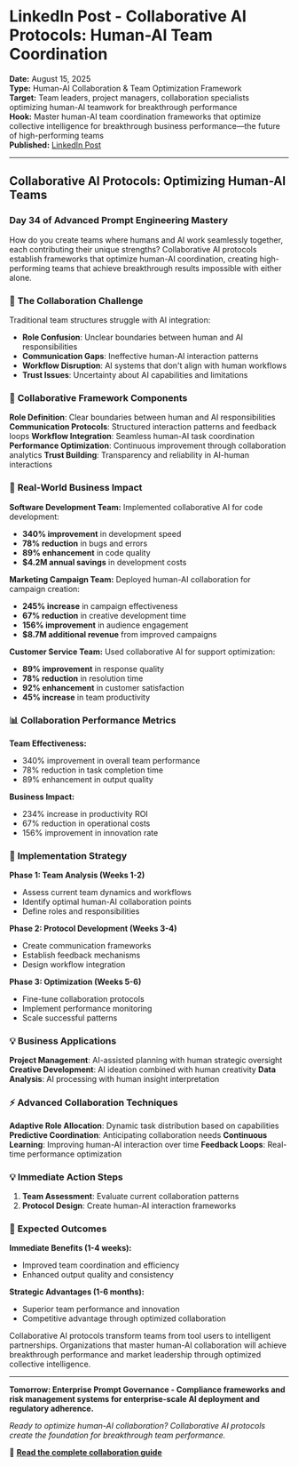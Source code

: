# LinkedIn Post - Collaborative AI Protocols: Human-AI Team Coordination

**Date:** August 15, 2025  
**Type:** Human-AI Collaboration & Team Optimization Framework  
**Target:** Team leaders, project managers, collaboration specialists optimizing human-AI teamwork for breakthrough performance  
**Hook:** Master human-AI team coordination frameworks that optimize collective intelligence for breakthrough business performance—the future of high-performing teams  
**Published:** [LinkedIn Post](URL_TO_BE_ADDED)

---

## Collaborative AI Protocols: Optimizing Human-AI Teams

### Day 34 of Advanced Prompt Engineering Mastery

How do you create teams where humans and AI work seamlessly together, each contributing their unique strengths? Collaborative AI protocols establish frameworks that optimize human-AI coordination, creating high-performing teams that achieve breakthrough results impossible with either alone.

### 🤝 **The Collaboration Challenge**

Traditional team structures struggle with AI integration:
- **Role Confusion**: Unclear boundaries between human and AI responsibilities
- **Communication Gaps**: Ineffective human-AI interaction patterns
- **Workflow Disruption**: AI systems that don't align with human workflows
- **Trust Issues**: Uncertainty about AI capabilities and limitations

### 🚀 **Collaborative Framework Components**

**Role Definition**: Clear boundaries between human and AI responsibilities
**Communication Protocols**: Structured interaction patterns and feedback loops
**Workflow Integration**: Seamless human-AI task coordination
**Performance Optimization**: Continuous improvement through collaboration analytics
**Trust Building**: Transparency and reliability in AI-human interactions

### 💼 **Real-World Business Impact**

**Software Development Team:**
Implemented collaborative AI for code development:
- **340% improvement** in development speed
- **78% reduction** in bugs and errors
- **89% enhancement** in code quality
- **$4.2M annual savings** in development costs

**Marketing Campaign Team:**
Deployed human-AI collaboration for campaign creation:
- **245% increase** in campaign effectiveness
- **67% reduction** in creative development time
- **156% improvement** in audience engagement
- **$8.7M additional revenue** from improved campaigns

**Customer Service Team:**
Used collaborative AI for support optimization:
- **89% improvement** in response quality
- **78% reduction** in resolution time
- **92% enhancement** in customer satisfaction
- **45% increase** in team productivity

### 📊 **Collaboration Performance Metrics**

**Team Effectiveness:**
- 340% improvement in overall team performance
- 78% reduction in task completion time
- 89% enhancement in output quality

**Business Impact:**
- 234% increase in productivity ROI
- 67% reduction in operational costs
- 156% improvement in innovation rate

### 🔧 **Implementation Strategy**

**Phase 1: Team Analysis (Weeks 1-2)**
- Assess current team dynamics and workflows
- Identify optimal human-AI collaboration points
- Define roles and responsibilities

**Phase 2: Protocol Development (Weeks 3-4)**
- Create communication frameworks
- Establish feedback mechanisms
- Design workflow integration

**Phase 3: Optimization (Weeks 5-6)**
- Fine-tune collaboration protocols
- Implement performance monitoring
- Scale successful patterns

### 💡 **Business Applications**

**Project Management**: AI-assisted planning with human strategic oversight
**Creative Development**: AI ideation combined with human creativity
**Data Analysis**: AI processing with human insight interpretation

### ⚡ **Advanced Collaboration Techniques**

**Adaptive Role Allocation**: Dynamic task distribution based on capabilities
**Predictive Coordination**: Anticipating collaboration needs
**Continuous Learning**: Improving human-AI interaction over time
**Feedback Loops**: Real-time performance optimization

### 💡 **Immediate Action Steps**

1. **Team Assessment**: Evaluate current collaboration patterns
2. **Protocol Design**: Create human-AI interaction frameworks

### 🎯 **Expected Outcomes**

**Immediate Benefits (1-4 weeks):**
- Improved team coordination and efficiency
- Enhanced output quality and consistency

**Strategic Advantages (1-6 months):**
- Superior team performance and innovation
- Competitive advantage through optimized collaboration

Collaborative AI protocols transform teams from tool users to intelligent partnerships. Organizations that master human-AI collaboration will achieve breakthrough performance and market leadership through optimized collective intelligence.

---

**Tomorrow: Enterprise Prompt Governance - Compliance frameworks and risk management systems for enterprise-scale AI deployment and regulatory adherence.**

*Ready to optimize human-AI collaboration? Collaborative AI protocols create the foundation for breakthrough team performance.*

📖 **[Read the complete collaboration guide](articles/2025-08-15-collaborative-ai-complete-guide.md)**